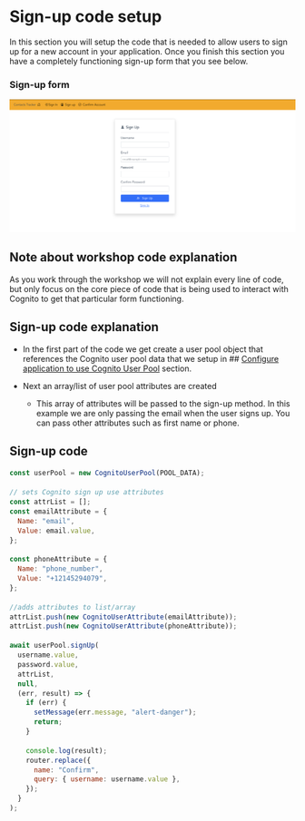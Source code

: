 # Sign-up code setup

In this section you will setup the code that is needed to allow users to sign up for a new account in your application. Once you finish this section you have a completely functioning sign-up form that you see below.

### Sign-up form

![npm run](../docs/images/signup-form.png)

## Note about workshop code explanation

As you work through the workshop we will not explain every line of code, but only focus on the core piece of code that is being used to interact with Cognito to get that particular form functioning.

## Sign-up code explanation

- In the first part of the code we get create a user pool object that references the Cognito user pool data that we setup in ## [Configure application to use Cognito User Pool](CognitoConfig.md) section.
- Next an array/list of user pool attributes are created

  - This array of attributes will be passed to the sign-up method. In this example we are only passing the email when the user signs up. You can pass other attributes such as first name or phone.

## Sign-up code

```js
const userPool = new CognitoUserPool(POOL_DATA);

// sets Cognito sign up use attributes
const attrList = [];
const emailAttribute = {
  Name: "email",
  Value: email.value,
};

const phoneAttribute = {
  Name: "phone_number",
  Value: "+12145294079",
};

//adds attributes to list/array
attrList.push(new CognitoUserAttribute(emailAttribute));
attrList.push(new CognitoUserAttribute(phoneAttribute));

await userPool.signUp(
  username.value,
  password.value,
  attrList,
  null,
  (err, result) => {
    if (err) {
      setMessage(err.message, "alert-danger");
      return;
    }

    console.log(result);
    router.replace({
      name: "Confirm",
      query: { username: username.value },
    });
  }
);
```
